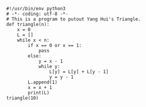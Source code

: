     #!/usr/bin/env python3
    # -*- coding: utf-8 -*-
    # This is a program to putout Yang Hui's Triangle.
    def triangle(n):
        x = 0
        L = []
        while x < n:
            if x == 0 or x == 1:
                pass
            else:
                y = x - 1
                while y:
                    L[y] = L[y] + L[y - 1]
                    y = y - 1
            L.append(1)
            x = x + 1
            print(L)
    triangle(10)